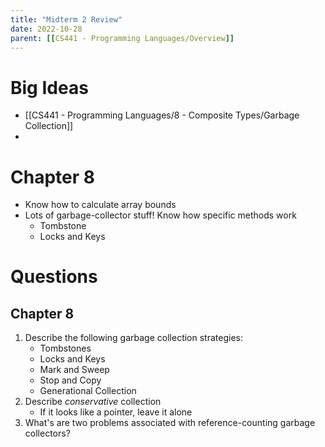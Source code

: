 ```yaml
---
title: "Midterm 2 Review"
date: 2022-10-28
parent: [[CS441 - Programming Languages/Overview]]
---
```


# Big Ideas
* [[CS441 - Programming Languages/8 - Composite Types/Garbage Collection]]
* 

# Chapter 8
* Know how to calculate array bounds
* Lots of garbage-collector stuff! Know how specific methods work
	* Tombstone
	* Locks and Keys

# Questions
## Chapter 8

1. Describe the following garbage collection strategies:
	* Tombstones
	* Locks and Keys
	* Mark and Sweep
	* Stop and Copy
	* Generational Collection
3. Describe *conservative* collection
	* If it looks like a pointer, leave it alone
4. What's are two problems associated with reference-counting garbage collectors?
